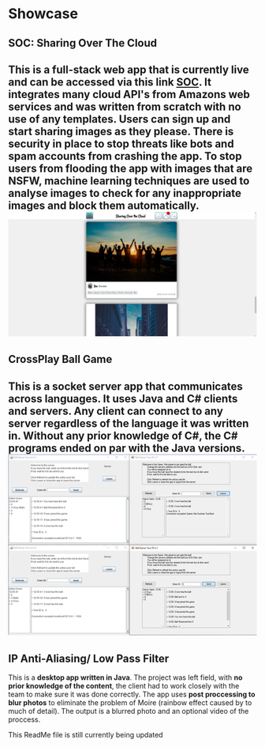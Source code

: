 # Showcase
## SOC: Sharing Over The Cloud
This is a **full-stack web app** that is currently live and can be accessed via this link **[SOC](http://ec2-3-9-176-86.eu-west-2.compute.amazonaws.com/SOC/)**. It integrates many cloud API's from **Amazons web services** and was written from scratch with no use of any templates. Users can sign up and start sharing images as they please.  There is security in place to stop threats like bots and spam accounts from crashing the app. To stop users from flooding the app with images that are NSFW, **machine learning techniques** are used to analyse images to check for any inappropriate images and block them automatically.
![SOC app home page](https://github.com/SamAbley/Showcase/blob/master/ReadME%20Images/SOC/Home%20page.png?raw=true)
---

## CrossPlay Ball Game
This is a **socket server app** that communicates across languages. It uses **Java and C#** clients and servers. Any client can connect to any server regardless of the language it was written in. **Without any prior knowledge of C#**, the C# programs ended on par with the Java versions.
![Clients in a game](https://github.com/SamAbley/Showcase/blob/master/ReadME%20Images/Crossplay%20game/Game.png?raw=true)
---

## IP Anti-Aliasing/ Low Pass Filter
This is a **desktop app written in Java**. The project was left field, with **no prior knowledge of the content**, the client had to work closely with the team to make sure it was done correctly. The app uses **post proccessing to blur photos** to eliminate the problem of Moire (rainbow effect caused by to much of detail). The output is a blurred photo and an optional video of the proccess. 


This ReadMe file is still currently being updated
